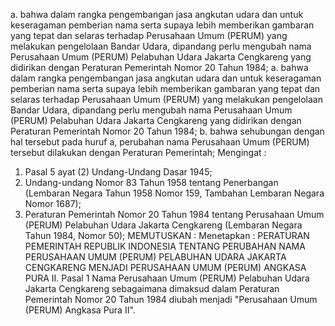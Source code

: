  a. bahwa dalam rangka pengembangan jasa angkutan udara dan untuk keseragaman pemberian nama serta supaya lebih memberikan gambaran yang tepat dan selaras terhadap Perusahaan Umum (PERUM) yang melakukan pengelolaan Bandar Udara, dipandang perlu mengubah nama Perusahaan Umum (PERUM) Pelabuhan Udara Jakarta Cengkareng yang didirikan dengan Peraturan Pemerintah Nomor 20 Tahun 1984;
a. bahwa dalam rangka pengembangan jasa angkutan udara dan untuk keseragaman pemberian nama serta supaya lebih memberikan gambaran yang tepat dan selaras terhadap Perusahaan Umum (PERUM) yang melakukan pengelolaan Bandar Udara, dipandang perlu mengubah nama Perusahaan Umum (PERUM) Pelabuhan Udara Jakarta Cengkareng yang didirikan dengan Peraturan Pemerintah Nomor 20 Tahun 1984;
b. bahwa sehubungan dengan hal tersebut pada huruf a, perubahan nama Perusahaan Umum (PERUM) tersebut dilakukan dengan Peraturan Pemerintah;
Mengingat :

1. Pasal 5 ayat (2) Undang-Undang Dasar 1945;
2. Undang-undang Nomor 83 Tahun 1958 tentang Penerbangan (Lembaran Negara Tahun 1958 Nomor 159, Tambahan Lembaran Negara Nomor 1687);
3. Peraturan Pemerintah Nomor 20 Tahun 1984 tentang Perusahaan Umum (PERUM) Pelabuhan Udara Jakarta Cengkareng (Lembaran Negara Tahun 1984, Nomor 50);
MEMUTUSKAN :
 Menetapkan : PERATURAN PEMERINTAH REPUBLIK INDONESIA TENTANG PERUBAHAN NAMA PERUSAHAAN UMUM (PERUM) PELABUHAN UDARA JAKARTA CENGKARENG MENJADI PERUSAHAAN UMUM (PERUM) ANGKASA PURA II. Pasal 1 Nama Perusahaan Umum (PERUM) Pelabuhan Udara Jakarta Cengkareng sebagaimana dimaksud dalam Peraturan Pemerintah Nomor 20 Tahun 1984 diubah menjadi "Perusahaan Umum (PERUM) Angkasa Pura II".